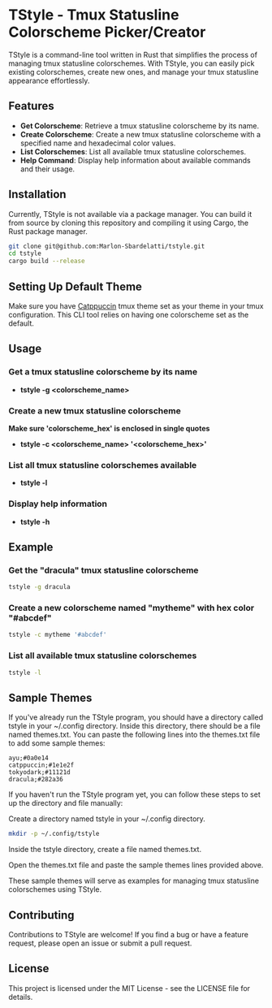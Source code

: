 # TStyle - Tmux Statusline Colorscheme Picker/Creator

TStyle is a command-line tool written in Rust that simplifies the process of managing tmux statusline colorschemes. With TStyle, you can easily pick existing colorschemes, create new ones, and manage your tmux statusline appearance effortlessly.

## Features

- **Get Colorscheme**: Retrieve a tmux statusline colorscheme by its name.
- **Create Colorscheme**: Create a new tmux statusline colorscheme with a specified name and hexadecimal color values.
- **List Colorschemes**: List all available tmux statusline colorschemes.
- **Help Command**: Display help information about available commands and their usage.

## Installation

Currently, TStyle is not available via a package manager. You can build it from source by cloning this repository and compiling it using Cargo, the Rust package manager.

```bash
git clone git@github.com:Marlon-Sbardelatti/tstyle.git
cd tstyle
cargo build --release
```
## Setting Up Default Theme
Make sure you have [Catppuccin](https://github.com/catppuccin/tmux) tmux theme set as your theme in your tmux configuration. This CLI tool relies on having one colorscheme set as the default.
## Usage

### Get a tmux statusline colorscheme by its name
- **tstyle -g <colorscheme_name>**

### Create a new tmux statusline colorscheme
**Make sure 'colorscheme_hex' is enclosed in single quotes**
- **tstyle -c <colorscheme_name> '<colorscheme_hex>'**

### List all tmux statusline colorschemes available
- **tstyle -l**

### Display help information
- **tstyle -h**

## Example 

### Get the "dracula" tmux statusline colorscheme
```bash
tstyle -g dracula
```
### Create a new colorscheme named "mytheme" with hex color "#abcdef"
```bash
tstyle -c mytheme '#abcdef'
```
### List all available tmux statusline colorschemes
```bash
tstyle -l
```
## Sample Themes
If you've already run the TStyle program, you should have a directory called tstyle in your ~/.config directory. Inside this directory, there should be a file named themes.txt. You can paste the following lines into the themes.txt file to add some sample themes:

```plaintext
ayu;#0a0e14
catppuccin;#1e1e2f
tokyodark;#11121d
dracula;#282a36
```
If you haven't run the TStyle program yet, you can follow these steps to set up the directory and file manually:

Create a directory named tstyle in your ~/.config directory.

```bash
mkdir -p ~/.config/tstyle
```
Inside the tstyle directory, create a file named themes.txt.

Open the themes.txt file and paste the sample themes lines provided above.

These sample themes will serve as examples for managing tmux statusline colorschemes using TStyle.
## Contributing
Contributions to TStyle are welcome! If you find a bug or have a feature request, please open an issue or submit a pull request.
## License
This project is licensed under the MIT License - see the LICENSE file for details.
